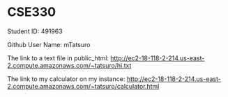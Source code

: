 # CSE330
Student ID: 491963

Github User Name: mTatsuro

The link to a text file in public_html: http://ec2-18-118-2-214.us-east-2.compute.amazonaws.com/~tatsuro/hi.txt

The link to my calculator on my instance: http://ec2-18-118-2-214.us-east-2.compute.amazonaws.com/~tatsuro/calculator.html
